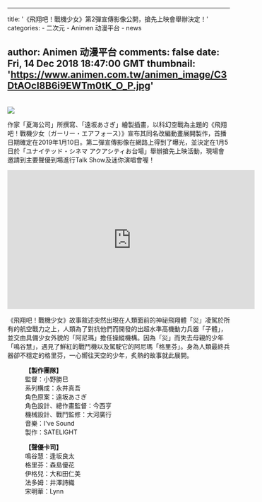 
---
title: '《飛翔吧！戰機少女》第2彈宣傳影像公開，搶先上映會舉辦決定！'
categories: 
    - 二次元
    - Animen 动漫平台
    - news

author: Animen 动漫平台
comments: false
date: Fri, 14 Dec 2018 18:47:00 GMT
thumbnail: 'https://www.animen.com.tw/animen_image/C3DtAOcI8B6i9EWTm0tK_O_P.jpg'
---

<div>   
<br><img src="https://www.animen.com.tw/animen_image/C3DtAOcI8B6i9EWTm0tK_O_P.jpg" referrerpolicy="no-referrer"><br><p>作家「夏海公司」所撰寫、「遠坂あさぎ」繪製插畫，以科幻空戰為主題的《飛翔吧！戰機少女（ガーリー・エアフォース）》宣布其同名改編動畫展開製作，首播日期確定在2019年1月10日。第二彈宣傳影像在網路上得到了曝光，並決定在1月5日於「ユナイテッド・シネマ アクアシティお台場」舉辦搶先上映活動，現場會邀請到主要聲優到場進行Talk Show及迷你演唱會喔！</p>
<iframe width="560" height="315" src="https://www.youtube.com/embed/aJ5updevlcY" frameborder="0" allow="accelerometer; autoplay; encrypted-media; gyroscope; picture-in-picture" allowfullscreen></iframe><p>《飛翔吧！戰機少女》故事敘述突然出現在人類面前的神祕飛翔體「災」凌駕於所有的航空戰力之上，人類為了對抗他們而開發的出超水準高機動力兵器「子體」，並交由具備少女外貌的「阿尼瑪」擔任操縱機構。因為「災」而失去母親的少年「鳴谷慧」，遇見了鮮紅的戰鬥機以及駕駛它的阿尼瑪「格里芬」。身為人類最終兵器卻不穩定的格里芬，一心嚮往天空的少年，炙熱的故事就此展開。</p>

<p style="margin-left: 40px;"><strong>【製作團隊】</strong><br>
監督：小野勝巳<br>
系列構成：永井真吾<br>
角色原案：遠坂あさぎ<br>
角色設計、總作畫監督：今西亨<br>
機械設計、戰鬥監修：大河廣行<br>
音樂：I've Sound<br>
製作：SATELIGHT</p>

<p style="margin-left: 40px;"><strong>【聲優卡司】</strong><br>
鳴谷慧：逢坂良太<br>
格里芬：森島優花<br>
伊格兒：大和田仁美<br>
法多姆：井澤詩織<br>
宋明華：Lynn</p>
  
</div>
            